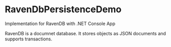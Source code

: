 # RavenDbPersistenceDemo
Implementation for RavenDB with .NET Console App

RavenDB is a documnet database. It stores objects as JSON documents and supports transactions.

